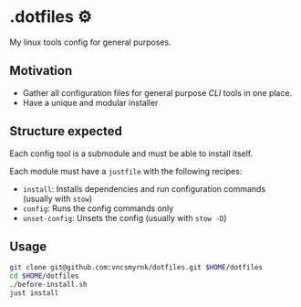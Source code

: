 # .dotfiles ⚙️

My linux tools config for general purposes.

## Motivation

- Gather all configuration files for general purpose _CLI_ tools in one place.
- Have a unique and modular installer

## Structure expected

Each config tool is a submodule and must be able to install itself.

Each module must have a `justfile` with the following recipes:

- `install`: Installs dependencies and run configuration commands (usually with `stow`)
- `config`: Runs the config commands only
- `unset-config`: Unsets the config (usually with `stow -D`)

## Usage

```bash
git clone git@github.com:vncsmyrnk/dotfiles.git $HOME/dotfiles
cd $HOME/dotfiles
./before-install.sh
just install
```
